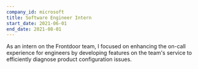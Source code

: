 ```yaml
---
company_id: microsoft
title: Software Engineer Intern
start_date: 2021-06-01
end_date: 2021-08-01
---
```


As an intern on the Frontdoor team, I focused on enhancing the on-call
experience for engineers by developing features on the team's service to
efficiently diagnose product configuration issues.
